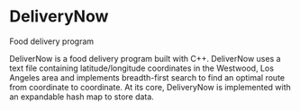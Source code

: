 # DeliveryNow

Food delivery program

DeliverNow is a food delivery program built with C++. DeliverNow uses a text file containing latitude/longitude coordinates in the Westwood, Los Angeles area and implements breadth-first search to find an optimal route from coordinate to coordinate. At its core, DeliveryNow is implemented with an expandable hash map to store data.
